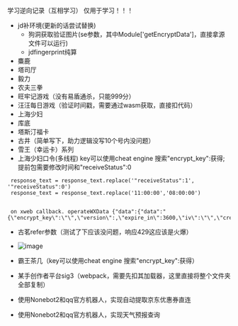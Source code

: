 学习逆向记录（互相学习）
仅用于学习！！！
- jd补环境(更新的话尝试替换)
   - 狗洞获取验证图片(se参数，其中Module['getEncryptData']，直接拿源文件可以运行)
   - jdfingerprint纯算
- 麋鹿
- 塔司厅
- 毅力
- 农夫三拳
- 旺牢记游戏（没有易盾通杀，只能999分）
- 汪汪每日游戏（验证时间戳，需要通过wasm获取，直接扣代码）
- 上海少妇
- 库底
- 塔斯汀福卡
- 古井（简单写下，助力逻辑没写10个号内没问题）
- 雪王（幸运卡）系列
- 上海少妇口令(多线程) key可以使用cheat engine 搜索\"encrypt_key\":获得;提前包需要修改时间和"receiveStatus":0
```
 response_text = response_text.replace('"receiveStatus":1', '"receiveStatus":0')
 response_text = response_text.replace('11:00:00','08:00:00')


 on xweb callback. operateWXData {"data":{"data":"{\"encrypt_key\":\"\",\"version\":,\"expire_in\":3600,\"iv\":\"\",\"create_time\":1740532888}","err_no":0},"errMsg":"operateWXData:ok","errno":0,"errorCode":0}
```
- 古茗refer参数（测试了下应该没问题，响应429这应该是火爆）
- ![image](https://github.com/user-attachments/assets/c5724501-c58d-40b3-a87f-00d27c205c4a)

- 霸王茶几（key可以使用cheat engine 搜索\"encrypt_key\":获得）
- 某手创作者平台sig3（webpack，需要先扣其加载器，这里直接将整个文件夹全部复制）
- 使用Nonebot2和qq官方机器人，实现自动提取京东优惠券直连
- 使用Nonebot2和qq官方机器人，实现天气预报查询


